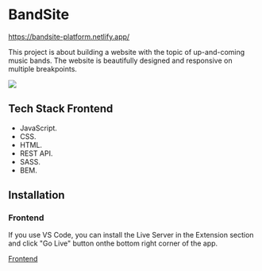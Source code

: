# BandSite

https://bandsite-platform.netlify.app/

This project is about building a website with the topic of up-and-coming music bands. The website is beautifully designed and responsive on multiple breakpoints.

![](https://github.com/pingpongdoctor/BandSite/blob/main/BandSite.gif)
## Tech Stack Frontend

- JavaScript.
- CSS.
- HTML.
- REST API.
- SASS.
- BEM.

## Installation

### Frontend

If you use VS Code, you can install the Live Server in the Extension section and click "Go Live" button onthe bottom right corner of the app.

[Frontend](https://github.com/pingpongdoctor/BandSite/tree/main)

